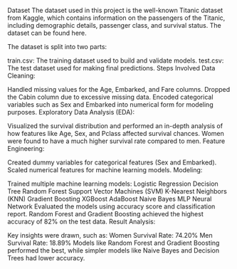 Dataset
The dataset used in this project is the well-known Titanic dataset from Kaggle, which contains information on the passengers of the Titanic, including demographic details, passenger class, and survival status. The dataset can be found here.

The dataset is split into two parts:

train.csv: The training dataset used to build and validate models.
test.csv: The test dataset used for making final predictions.
Steps Involved
Data Cleaning:

Handled missing values for the Age, Embarked, and Fare columns.
Dropped the Cabin column due to excessive missing data.
Encoded categorical variables such as Sex and Embarked into numerical form for modeling purposes.
Exploratory Data Analysis (EDA):

Visualized the survival distribution and performed an in-depth analysis of how features like Age, Sex, and Pclass affected survival chances.
Women were found to have a much higher survival rate compared to men.
Feature Engineering:

Created dummy variables for categorical features (Sex and Embarked).
Scaled numerical features for machine learning models.
Modeling:

Trained multiple machine learning models:
Logistic Regression
Decision Tree
Random Forest
Support Vector Machines (SVM)
K-Nearest Neighbors (KNN)
Gradient Boosting
XGBoost
AdaBoost
Naive Bayes
MLP Neural Network
Evaluated the models using accuracy score and classification report.
Random Forest and Gradient Boosting achieved the highest accuracy of 82% on the test data.
Result Analysis:

Key insights were drawn, such as:
Women Survival Rate: 74.20%
Men Survival Rate: 18.89%
Models like Random Forest and Gradient Boosting performed the best, while simpler models like Naive Bayes and Decision Trees had lower accuracy.
